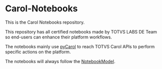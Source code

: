 # Carol-Notebooks
This is the Carol Notebooks repository.

This repository has all certified notebooks made by TOTVS LABS DE Team so end-users can enhance their platform workflows.

The notebooks mainly use [pyCarol](https://github.com/totvslabs/pyCarol) to reach TOTVS Carol APIs to perform specific actions on the platform.

The notebooks will always follow the [NotebookModel](./NotebookModel.ipynb).